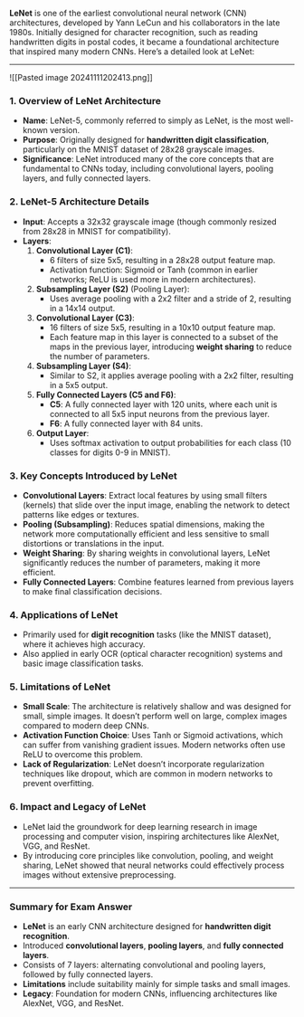 **LeNet** is one of the earliest convolutional neural network (CNN) architectures, developed by Yann LeCun and his collaborators in the late 1980s. Initially designed for character recognition, such as reading handwritten digits in postal codes, it became a foundational architecture that inspired many modern CNNs. Here’s a detailed look at LeNet:

---
![[Pasted image 20241111202413.png]]
### 1. **Overview of LeNet Architecture**
   - **Name**: LeNet-5, commonly referred to simply as LeNet, is the most well-known version.
   - **Purpose**: Originally designed for **handwritten digit classification**, particularly on the MNIST dataset of 28x28 grayscale images.
   - **Significance**: LeNet introduced many of the core concepts that are fundamental to CNNs today, including convolutional layers, pooling layers, and fully connected layers.

### 2. **LeNet-5 Architecture Details**
   - **Input**: Accepts a 32x32 grayscale image (though commonly resized from 28x28 in MNIST for compatibility).
   - **Layers**:
     1. **Convolutional Layer (C1)**:
        - 6 filters of size 5x5, resulting in a 28x28 output feature map.
        - Activation function: Sigmoid or Tanh (common in earlier networks; ReLU is used more in modern architectures).
     2. **Subsampling Layer (S2)** (Pooling Layer):
        - Uses average pooling with a 2x2 filter and a stride of 2, resulting in a 14x14 output.
     3. **Convolutional Layer (C3)**:
        - 16 filters of size 5x5, resulting in a 10x10 output feature map.
        - Each feature map in this layer is connected to a subset of the maps in the previous layer, introducing **weight sharing** to reduce the number of parameters.
     4. **Subsampling Layer (S4)**:
        - Similar to S2, it applies average pooling with a 2x2 filter, resulting in a 5x5 output.
     5. **Fully Connected Layers (C5 and F6)**:
        - **C5**: A fully connected layer with 120 units, where each unit is connected to all 5x5 input neurons from the previous layer.
        - **F6**: A fully connected layer with 84 units.
     6. **Output Layer**:
        - Uses softmax activation to output probabilities for each class (10 classes for digits 0-9 in MNIST).

### 3. **Key Concepts Introduced by LeNet**
   - **Convolutional Layers**: Extract local features by using small filters (kernels) that slide over the input image, enabling the network to detect patterns like edges or textures.
   - **Pooling (Subsampling)**: Reduces spatial dimensions, making the network more computationally efficient and less sensitive to small distortions or translations in the input.
   - **Weight Sharing**: By sharing weights in convolutional layers, LeNet significantly reduces the number of parameters, making it more efficient.
   - **Fully Connected Layers**: Combine features learned from previous layers to make final classification decisions.

### 4. **Applications of LeNet**
   - Primarily used for **digit recognition** tasks (like the MNIST dataset), where it achieves high accuracy.
   - Also applied in early OCR (optical character recognition) systems and basic image classification tasks.

### 5. **Limitations of LeNet**
   - **Small Scale**: The architecture is relatively shallow and was designed for small, simple images. It doesn’t perform well on large, complex images compared to modern deep CNNs.
   - **Activation Function Choice**: Uses Tanh or Sigmoid activations, which can suffer from vanishing gradient issues. Modern networks often use ReLU to overcome this problem.
   - **Lack of Regularization**: LeNet doesn’t incorporate regularization techniques like dropout, which are common in modern networks to prevent overfitting.

### 6. **Impact and Legacy of LeNet**
   - LeNet laid the groundwork for deep learning research in image processing and computer vision, inspiring architectures like AlexNet, VGG, and ResNet.
   - By introducing core principles like convolution, pooling, and weight sharing, LeNet showed that neural networks could effectively process images without extensive preprocessing.

---

### Summary for Exam Answer

- **LeNet** is an early CNN architecture designed for **handwritten digit recognition**.
- Introduced **convolutional layers**, **pooling layers**, and **fully connected layers**.
- Consists of 7 layers: alternating convolutional and pooling layers, followed by fully connected layers.
- **Limitations** include suitability mainly for simple tasks and small images.
- **Legacy**: Foundation for modern CNNs, influencing architectures like AlexNet, VGG, and ResNet.